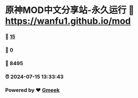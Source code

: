 # 原神MOD中文分享站-永久运行 :link: https://wanfu1.github.io/mod 
### :page_facing_up: [15](https://wanfu1.github.io/mod/tag.html) 
### :speech_balloon: 0 
### :hibiscus: 8495 
### :alarm_clock: 2024-07-15 13:33:43 
### Powered by :heart: [Gmeek](https://github.com/Meekdai/Gmeek)
